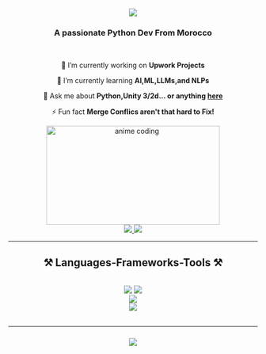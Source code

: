 
<h1  align="center">
    <img src="https://readme-typing-svg.herokuapp.com/?font=Righteous&size=35&center=true&vCenter=true&width=500&height=70&duration=4000&lines=Hi+There!+👋;+I'm+5enox!;" />
</h1>

<h3 align="center">A passionate Python Dev From Morocco</h3>

<br/>
  <div align="center">
 
 🔭 I’m currently working on **Upwork Projects**
 
 🌱 I’m currently learning **AI,ML,LLMs,and NLPs**

 💬 Ask me about **Python,Unity 3/2d... or anything [here](https://github.com/5enox/5enox/issues)**

 ⚡ Fun fact **Merge Conflics aren't that hard to Fix!**
 
 </div>
 <div align="center">
     <img src="https://s6.gifyu.com/images/S65ea.gif" alt="anime coding" width="350" height="200">
 </div>
 
<div align="center"> 
  <a href="mailto:animikantan@gmail.com">
    <img src="https://img.shields.io/badge/Gmail-333333?style=for-the-badge&logo=gmail&logoColor=red" />
  </a>
  <a href="https://afrtite.is-a.dev/">
     <img src="https://img.shields.io/badge/Portfolio-FF5722?style=for-the-badge&logo=todoist&logoColor=white" /> <!-- sqlite, safari, google-chrome are other good icon options -->
  </a>
</div>

 <hr/>
 
<h2 align="center">⚒️ Languages-Frameworks-Tools ⚒️</h2>
<br/>
<div align="center">
    <img src="https://skillicons.dev/icons?i=bootstrap,html,css,vscode,github,git" />
    <img src="https://skillicons.dev/icons?i=python,firebase,mysql,flask,docker,kubernetes" /><br>
    <img src="https://skillicons.dev/icons?i=selenium,tensorflow,linux,fastapi,arch,burpsuite" /><br>
    <img src="https://skillicons.dev/icons?i=javascript,react,tailwind,mongodb" /><br>
    
</div>

<br/>
<hr/>
<h3 align="center">
    <img src="https://readme-typing-svg.herokuapp.com/?font=Righteous&size=25&center=true&vCenter=true&width=500&height=70&duration=4000&lines=Thanks+for+visiting!+✌️;Email!+Me;I'm+always+down+to+collab+:)">
</h3>
<br/>

